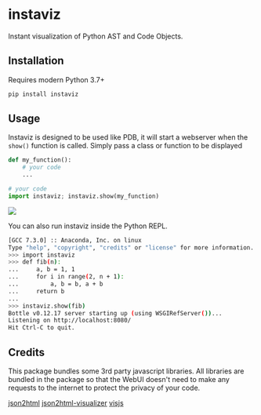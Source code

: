 # instaviz
Instant visualization of Python AST and Code Objects.

## Installation

Requires modern Python 3.7+

```bash
pip install instaviz
```

## Usage

Instaviz is designed to be used like PDB, it will start a webserver when the `show()` function is called. Simply pass a class or function to be displayed

```python
def my_function():
    # your code
    ...

# your code
import instaviz; instaviz.show(my_function)

```

![](screenshot.png)

You can also run instaviz inside the Python REPL.

```bash
[GCC 7.3.0] :: Anaconda, Inc. on linux
Type "help", "copyright", "credits" or "license" for more information.
>>> import instaviz
>>> def fib(n):
...     a, b = 1, 1
...     for i in range(2, n + 1):
...         a, b = b, a + b
...     return b
... 
>>> instaviz.show(fib)
Bottle v0.12.17 server starting up (using WSGIRefServer())...
Listening on http://localhost:8080/
Hit Ctrl-C to quit.

```

## Credits

This package bundles some 3rd party javascript libraries. All libraries are bundled in the package so that the WebUI doesn't need to make any requests to the internet to protect the privacy of your code.

[json2html](https://json2html.com/)
[json2html-visualizer](http://visualizer.json2html.com/)
[visjs](http://visjs.org/)
